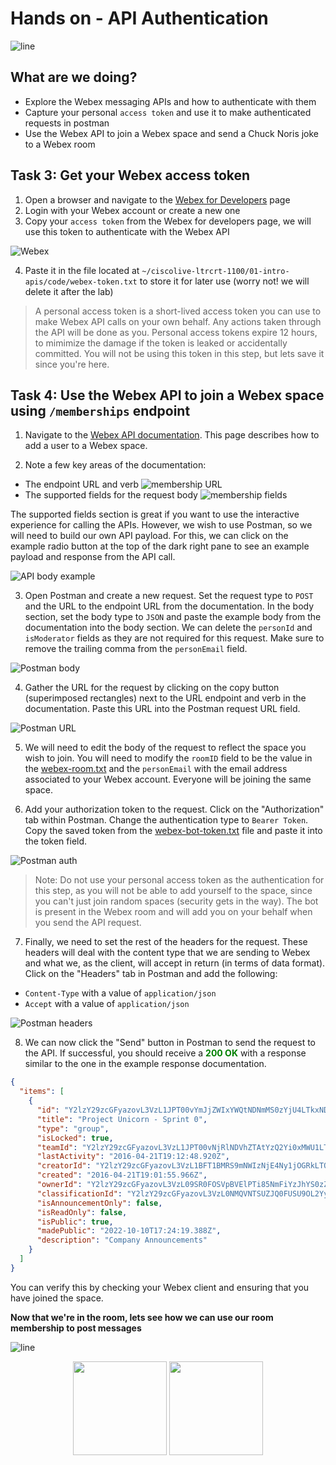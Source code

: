 # Hands on - API Authentication

![line](../assets/banner.png)

## What are we doing?

- Explore the Webex messaging APIs and how to authenticate with them
- Capture your personal `access token` and use it to make authenticated requests in postman
- Use the Webex API to join a Webex space and send a Chuck Noris joke to a Webex room

## Task 3: Get your Webex access token

1. Open a browser and navigate to the [Webex for Developers](https://developer.webex.com/docs/api/getting-started) page
2. Login with your Webex account or create a new one
3. Copy your `access token` from the Webex for developers page, we will use this token to authenticate with the Webex API

![Webex](images/webex1.gif)

4. Paste it in the file located at `~/ciscolive-ltrcrt-1100/01-intro-apis/code/webex-token.txt` to store it for later use (worry not! we will delete it after the lab)

> A personal access token is a short-lived access token you can use to make Webex API calls on your own behalf. Any actions taken through the API will be done as you. Personal access tokens expire 12 hours, to mimimize the damage if the token is leaked or accidentally committed.  You will not be using this token in this step, but lets save it since you're here.

## Task 4: Use the Webex API to join a Webex space using `/memberships` endpoint

1. Navigate to the [Webex API documentation](https://developer.webex.com/docs/api/v1/memberships/create-a-membership).  This page describes how to add a user to a Webex space.

2. Note a few key areas of the documentation:

- The endpoint URL and verb ![membership URL](./images/membership-url.png)
- The supported fields for the request body ![membership fields](./images/membership-fields.png)

The supported fields section is great if you want to use the interactive experience for calling the APIs.  However, we wish to use Postman, so we will need to build our own API payload.  For this, we can click on the example radio button at the top of the dark right pane to see an example payload and response from the API call.

![API body example](./images/api-body-example.gif)

3. Open Postman and create a new request.  Set the request type to `POST` and the URL to the endpoint URL from the documentation.  In the body section, set the body type to `JSON` and paste the example body from the documentation into the body section.  We can delete the `personId` and `isModerator` fields as they are not required for this request.  Make sure to remove the trailing comma from the `personEmail` field.

![Postman body](./images/api-body-postman.gif)

4. Gather the URL for the request by clicking on the copy button (superimposed rectangles) next to the URL endpoint and verb in the documentation.  Paste this URL into the Postman request URL field.

![Postman URL](./images/api-url-postman.gif)

5. We will need to edit the body of the request to reflect the space you wish to join.  You will need to modify the `roomID` field to be the value in the [webex-room.txt](./code/webex-room.txt) and the `personEmail` with the email address associated to your Webex account.  Everyone will be joining the same space.

6. Add your authorization token to the request.  Click on the "Authorization" tab within Postman.  Change the authentication type to `Bearer Token`.  Copy the saved token from the [webex-bot-token.txt](./code/webex-bot-token.txt) file and paste it into the token field.

![Postman auth](./images/api-url-auth.gif)

> Note: Do not use your personal access token as the authentication for this step, as you will not be able to add yourself to the space, since you can't just join random spaces (security gets in the way).  The bot is present in the Webex room and will add you on your behalf when you send the API request.

7. Finally, we need to set the rest of the headers for the request.  These headers will deal with the content type that we are sending to Webex and what we, as the client, will accept in return (in terms of data format).  Click on the "Headers" tab in Postman and add the following:

- `Content-Type` with a value of `application/json`
- `Accept` with a value of `application/json`

![Postman headers](./images/api-headers-postman.gif)

8. We can now click the "Send" button in Postman to send the request to the API.  If successful, you should receive a <span style="color:green">**200 OK**</span> with a response similar to the one in the example response documentation.

```json
{
  "items": [
    {
      "id": "Y2lzY29zcGFyazovL3VzL1JPT00vYmJjZWIxYWQtNDNmMS0zYjU4LTkxNDctZjE0YmIwYzRkMTU0",
      "title": "Project Unicorn - Sprint 0",
      "type": "group",
      "isLocked": true,
      "teamId": "Y2lzY29zcGFyazovL3VzL1JPT00vNjRlNDVhZTAtYzQ2Yi0xMWU1LTlkZjktMGQ0MWUzNDIxOTcz",
      "lastActivity": "2016-04-21T19:12:48.920Z",
      "creatorId": "Y2lzY29zcGFyazovL3VzL1BFT1BMRS9mNWIzNjE4Ny1jOGRkLTQ3MjctOGIyZi1mOWM0NDdmMjkwNDY",
      "created": "2016-04-21T19:01:55.966Z",
      "ownerId": "Y2lzY29zcGFyazovL3VzL09SR0FOSVpBVElPTi85NmFiYzJhYS0zZGNjLTExZTUtYTE1Mi1mZTM0ODE5Y2RjOWE",
      "classificationId": "Y2lzY29zcGFyazovL3VzL0NMQVNTSUZJQ0FUSU9OL2YyMDUyZTgyLTU0ZjgtMTFlYS1hMmUzLTJlNzI4Y2U4ODEyNQ",
      "isAnnouncementOnly": false,
      "isReadOnly": false,
      "isPublic": true,
      "madePublic": "2022-10-10T17:24:19.388Z",
      "description": "Company Announcements"
    }
  ]
}
```

You can verify this by checking your Webex client and ensuring that you have joined the space.

**Now that we're in the room, lets see how we can use our room membership to post messages**

![line](../assets/banner.png)

<p align="center">
<a href="2.md"><img src="../assets/previous.png" width="150px"></a>
<a href="4.md"><img src="../assets/next.png" width="150px"></a>
</p>
